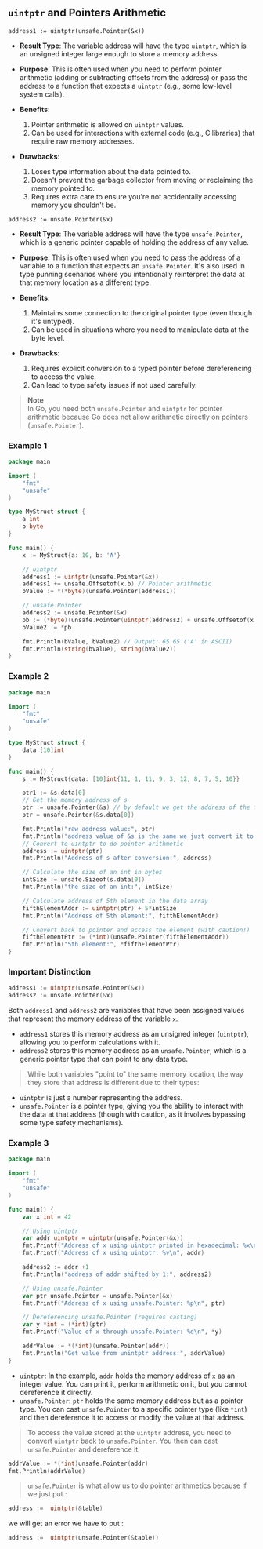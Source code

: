 ## `uintptr` and Pointers Arithmetic 

`address1 := uintptr(unsafe.Pointer(&x))`

- **Result Type**: The variable address will have the type `uintptr`, which is an unsigned integer large enough to store a memory address.
- **Purpose**: This is often used when you need to perform pointer arithmetic (adding or subtracting offsets from the address) or pass the address to a function that expects a `uintptr` (e.g., some low-level system calls).

- **Benefits**:
    1. Pointer arithmetic is allowed on `uintptr` values.
    2. Can be used for interactions with external code (e.g., C libraries) that require raw memory addresses.
- **Drawbacks**:
    1. Loses type information about the data pointed to.
    2. Doesn't prevent the garbage collector from moving or reclaiming the memory pointed to.
    3. Requires extra care to ensure you're not accidentally accessing memory you shouldn't be.


`address2 := unsafe.Pointer(&x)`

- **Result Type**: The variable address will have the type `unsafe.Pointer`, which is a generic pointer capable of holding the address of any value.
- **Purpose**: This is often used when you need to pass the address of a variable to a function that expects an `unsafe.Pointer`. It's also used in type punning scenarios where you intentionally reinterpret the data at that memory location as a different type.

- **Benefits**:
    1. Maintains some connection to the original pointer type (even though it's untyped).
    2. Can be used in situations where you need to manipulate data at the byte level.
- **Drawbacks**:
    1. Requires explicit conversion to a typed pointer before dereferencing to access the value.
    2. Can lead to type safety issues if not used carefully.

> **Note**  
In Go, you need both `unsafe.Pointer` and `uintptr` for pointer arithmetic because Go does not allow arithmetic directly on pointers (`unsafe.Pointer`).



### Example 1

```go
package main

import (
	"fmt"
	"unsafe"
)

type MyStruct struct {
	a int
	b byte
}

func main() {
	x := MyStruct{a: 10, b: 'A'}

	// uintptr
	address1 := uintptr(unsafe.Pointer(&x))
	address1 += unsafe.Offsetof(x.b) // Pointer arithmetic
	bValue := *(*byte)(unsafe.Pointer(address1))

	// unsafe.Pointer
	address2 := unsafe.Pointer(&x)
	pb := (*byte)(unsafe.Pointer(uintptr(address2) + unsafe.Offsetof(x.b))) // other way doing pointer arithmetic
	bValue2 := *pb

	fmt.Println(bValue, bValue2) // Output: 65 65 ('A' in ASCII)
	fmt.Println(string(bValue), string(bValue2))
}
```


### Example 2

```go
package main

import (
	"fmt"
	"unsafe"
)

type MyStruct struct {
	data [10]int
}

func main() {
	s := MyStruct{data: [10]int{11, 1, 11, 9, 3, 12, 8, 7, 5, 10}}

	ptr1 := &s.data[0]
	// Get the memory address of s
	ptr := unsafe.Pointer(&s) // by default we get the address of the first element same as doing:
	ptr = unsafe.Pointer(&s.data[0])

	fmt.Println("raw address value:", ptr)
	fmt.Println("address value of &s is the same we just convert it to unsafe without changing the address:", ptr1)
	// Convert to uintptr to do pointer arithmetic
	address := uintptr(ptr)
	fmt.Println("Address of s after conversion:", address)

	// Calculate the size of an int in bytes
	intSize := unsafe.Sizeof(s.data[0])
	fmt.Println("the size of an int:", intSize)

	// Calculate address of 5th element in the data array
	fifthElementAddr := uintptr(ptr) + 5*intSize
	fmt.Println("Address of 5th element:", fifthElementAddr)

	// Convert back to pointer and access the element (with caution!)
	fifthElementPtr := (*int)(unsafe.Pointer(fifthElementAddr))
	fmt.Println("5th element:", *fifthElementPtr)
}
```

### Important Distinction

```go
address1 := uintptr(unsafe.Pointer(&x))
address2 := unsafe.Pointer(&x)
```

Both `address1` and `address2` are variables that have been assigned values that represent the memory address of the variable `x`.

- `address1` stores this memory address as an unsigned integer (`uintptr`), allowing you to perform calculations with it.
- `address2` stores this memory address as an `unsafe.Pointer`, which is a generic pointer type that can point to any data type.


> While both variables "point to" the same memory location, the way they store that address is different due to their types:

- `uintptr` is just a number representing the address.
- `unsafe.Pointer` is a pointer type, giving you the ability to interact with the data at that address (though with caution, as it involves bypassing some type safety mechanisms).

### Example 3 

```go
package main

import (
    "fmt"
    "unsafe"
)

func main() {
    var x int = 42

    // Using uintptr
    var addr uintptr = uintptr(unsafe.Pointer(&x))
    fmt.Printf("Address of x using uintptr printed in hexadecimal: %x\n", addr)
	fmt.Printf("Address of x using uintptr: %v\n", addr)

	address2 := addr +1 
	fmt.Println("address of addr shifted by 1:", address2)

    // Using unsafe.Pointer
    var ptr unsafe.Pointer = unsafe.Pointer(&x)
    fmt.Printf("Address of x using unsafe.Pointer: %p\n", ptr)

    // Dereferencing unsafe.Pointer (requires casting)
    var y *int = (*int)(ptr)
    fmt.Printf("Value of x through unsafe.Pointer: %d\n", *y)

	addrValue := *(*int)(unsafe.Pointer(addr))
	fmt.Println("Get value from unintptr address:", addrValue)
}
```

- `uintptr`: In the example, `addr` holds the memory address of `x` as an integer value. You can print it, perform arithmetic on it, but you cannot dereference it directly.
- `unsafe.Pointer`: `ptr` holds the same memory address but as a pointer type. You can cast `unsafe.Pointer` to a specific pointer type (like `*int`) and then dereference it to access or modify the value at that address.

> To access the value stored at the `uintptr` address, you need to convert `uintptr` back to `unsafe.Pointer`. You then can cast `unsafe.Pointer` and dereference it:

```go
addrValue := *(*int)unsafe.Pointer(addr)
fmt.Println(addrValue)
```

> `unsafe.Pointer` is what allow us to do pointer arithmetics because if we just put :

```go
address :=  uintptr(&table)
```

we will get an error we have to put :
```go
address :=  uintptr(unsafe.Pointer(&table))
```